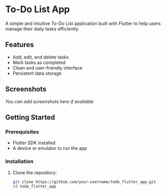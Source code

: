 # To-Do List App

A simple and intuitive To-Do List application built with Flutter to help users manage their daily tasks efficiently.

## Features

- Add, edit, and delete tasks  
- Mark tasks as completed  
- Clean and user-friendly interface  
- Persistent data storage  

## Screenshots

*You can add screenshots here if available*

## Getting Started

### Prerequisites

- Flutter SDK installed  
- A device or emulator to run the app

### Installation

1. Clone the repository:
   ```bash
   git clone https://github.com/your-username/todo_flutter_app.git
   cd todo_flutter_app
